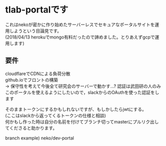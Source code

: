 # tlab-portalです

これはnekoが密かに作り始めたサーバーレスでセキュアなポータルサイトを運用しようという目論見です。  
(2018/04/13 herokuでmongo有料だったので諦めました。とりあえずgcpで運用します)  

## 要件
cloudflareでCDNによる負荷分散   
github.ioでフロントの構築  
-> 保守性を考えて今後全て研究会のサーバーで動かす...?
認証は武田研の人のみこのポータルを使えるようにしたいので，slackからのOAuthを使った認証をします

そのままトークンにするかもしれないですが、もしかしたらjwtにする。  
(ここはslackから返ってくるトークンの仕様と相談)  
何かもし作った時は自分の名前を付けてブランチ切ってmasterにプルリク出してくださると助かります。  

branch example) neko/dev-portal  

